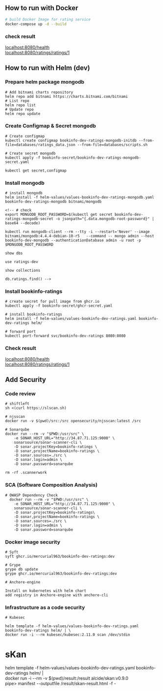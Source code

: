 ## How to run with Docker

```bash
# build Docker Image for rating service
docker-compose up -d --build

```
### check result

[localhost:8080/health](http://localhost:8080/health)  
[localhost:8080/ratings/ratings/1](http://localhost:8080/ratings/ratings/1)

## How to run with Helm (dev)

### Prepare helm package mongodb
```console
# Add bitnami charts repository
helm repo add bitnami https://charts.bitnami.com/bitnami
# List repo
helm repo list
# Update repo
helm repo update

```
### Create Configmap & Secret mongodb

```console
# Create configmap
kubectl create configmap bookinfo-dev-ratings-mongodb-initdb --from-file=databases/ratings_data.json --from-file=databases/scripts.sh

# Create secret mongodb 
kubectl apply -f bookinfo-secret/bookinfo-dev-ratings-mongodb-secret.yaml

kubectl get secret,configmap

```
### Install mongodb

```console
# install mongodb
helm install -f helm-values/values-bookinfo-dev-ratings-mongodb.yaml bookinfo-dev-ratings-mongodb bitnami/mongodb

<!-- # check
export MONGODB_ROOT_PASSWORD=$(kubectl get secret bookinfo-dev-ratings-mongodb-secret -o jsonpath="{.data.mongodb-root-password}" | base64 --decode)

kubectl run mongodb-client --rm --tty -i --restart='Never' --image bitnami/mongodb:4.4.4-debian-10-r5   --command -- mongo admin --host bookinfo-dev-mongodb --authenticationDatabase admin -u root -p $MONGODB_ROOT_PASSWORD

show dbs

use ratings-dev

show collections

db.ratings.find() -->

```
### Install bookinfo-ratings

```console
# create secret for pull image from ghcr.io
kubectl apply -f bookinfo-secret/ghcr-secret.yaml

# install bookinfo-ratings
helm install -f helm-values/values-bookinfo-dev-ratings.yaml bookinfo-dev-ratings helm/

# forward port
kubectl port-forward svc/bookinfo-dev-ratings 8080:8080

```
### Check result

[localhost:8080/health](http://127.0.0.1:8080/health)  
[localhost:8080/ratings/ratings/1](http://localhost:8080/ratings/ratings/1)

## Add Security 
### Code review
```console
# shiftleft
sh <(curl https://slscan.sh)

# njsscan
docker run -v $(pwd)/src:/src opensecurity/njsscan:latest /src

# Sonarqube
docker run --rm -v "$PWD:/usr/src" \
    -e SONAR_HOST_URL="http://34.87.71.125:9000" \
    sonarsource/sonar-scanner-cli \
    -D sonar.projectKey=bookinfo-ratings \
    -D sonar,projectName=bookinfo-ratings \
    -D sonar.sources=./src \
    -D sonar.login=admin \
    -D sonar.password=sonarqube

rm -rf .scannerwork
```

### SCA (Software Composition Analysis)
```console
# OWASP Dependency Check
  docker run --rm -v "$PWD:/usr/src" \
    -e SONAR_HOST_URL="http://34.87.71.125:9000" \
    sonarsource/sonar-scanner-cli \
    -D sonar.projectKey=bookinfo-ratings\
    -D sonar,projectName=bookinfo-ratings \
    -D sonar.sources=./src \
    -D sonar.login=admin \
    -D sonar.password=sonarqube
```

### Docker image security 
```console
# Syft
syft ghcr.io/mercurial963/bookinfo-dev-ratings:dev

# Grype
grype db update
grype ghcr.io/mercurial963/bookinfo-dev-ratings:dev

# Anchore-engine

Install on kubernetes with helm chart
add registry in Anchore-engine with anchore-cli
```

### Infrastructure as a code security
```console
# Kubesec

helm template -f helm-values/values-bookinfo-dev-ratings.yaml bookinfo-dev-ratings helm/ | \
docker run -i --rm kubesec/kubesec:2.11.0 scan /dev/stdin
```

# sKan

helm template -f helm-values/values-bookinfo-dev-ratings.yaml bookinfo-dev-ratings helm/ | \
docker run -i --rm -v $(pwd)/result:/result alcide/skan:v0.9.0 \
pipe> manifest --outputfile /result/skan-result.html -f -
```
